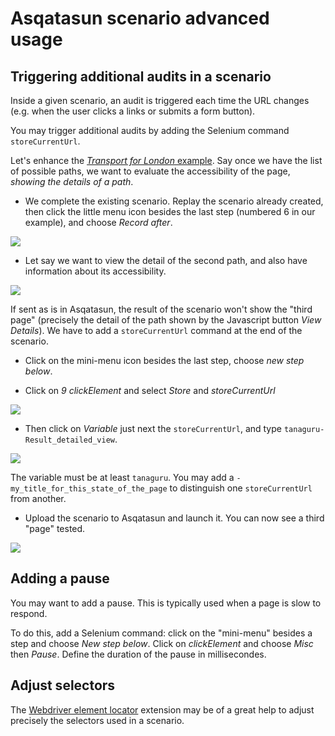 # Asqatasun scenario advanced usage

## Triggering additional audits in a scenario

Inside a given scenario, an audit is triggered each time the URL changes (e.g. when
the user clicks a links or submits a form button).

You may trigger additional audits by adding the Selenium command `storeCurrentUrl`.

Let's enhance the [*Transport for London* example](userdoc-scenario-audit.md).
Say once we have the list of possible paths, we want to evaluate the accessibility
of the page, *showing the details of a path*.

* We complete the existing scenario. Replay the scenario already created, then click
the little menu icon besides the last step (numbered 6 in our example), and
choose *Record after*.

![](Images/screenshot_20150309_TANAGURU_SCENARIO_step_L_EXTENDED_record_after.png)

* Let say we want to view the detail of the second path, and also have information
about its accessibility. 

![](Images/screenshot_20150309_TANAGURU_SCENARIO_step_M_EXTENDED_added_steps.png)

If sent as is in Asqatasun, the result of the scenario won't show the "third page"
(precisely the detail of the path shown by the Javascript button *View Details*).
We have to add a `storeCurrentUrl` command at the end of the scenario.

* Click on the mini-menu icon besides the last step, choose *new step below*.

* Click on *9 clickElement* and select *Store* and *storeCurrentUrl*

![](Images/screenshot_20150309_TANAGURU_SCENARIO_step_N_EXTENDED_storeCurrentUrl.png)

* Then click on *Variable* just next the `storeCurrentUrl`, and type `tanaguru-Result_detailed_view`.

![](Images/screenshot_20150309_TANAGURU_SCENARIO_step_O_EXTENDED_storeCurrentUrl_variable.png)

The variable must be at least `tanaguru`. You may add a `-my_title_for_this_state_of_the_page`
to distinguish one `storeCurrentUrl` from another. 

* Upload the scenario to Asqatasun and launch it. You can now see a third "page" tested.

![](Images/screenshot_20150309_TANAGURU_SCENARIO_step_P_EXTENDED_List_of_URLs.png)

## Adding a pause

You may want to add a pause. This is typically used when a page is slow to respond.

To do this, add a Selenium command: click on the "mini-menu" besides a step and choose
*New step below*. Click on *clickElement* and choose *Misc* then *Pause*. Define
the duration of the pause in millisecondes.

## Adjust selectors

The [Webdriver element locator](https://addons.mozilla.org/en/firefox/addon/element-locator-for-webdriv/)
extension may be of a great help to adjust precisely the selectors used in a scenario.


